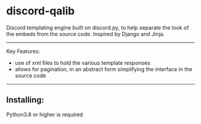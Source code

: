 # discord-qalib

Discord templating engine built on discord.py, to help separate the look of the embeds from the source code.
Inspired by Django and Jinja.

-----
Key Features:
- use of xml files to hold the various template responses
- allows for pagination, in an abstract form simplifying the interface in the source code

-----

## Installing: 
Python3.8 or higher is required
